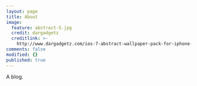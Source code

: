 ```yaml
---
layout: page
title: About
image:
  feature: abstract-5.jpg
  credit: dargadgetz
  creditlink: >-
    http://www.dargadgetz.com/ios-7-abstract-wallpaper-pack-for-iphone-5-and-ipod-touch-retina/
comments: false
modified: {}
published: true
---
```

A blog.